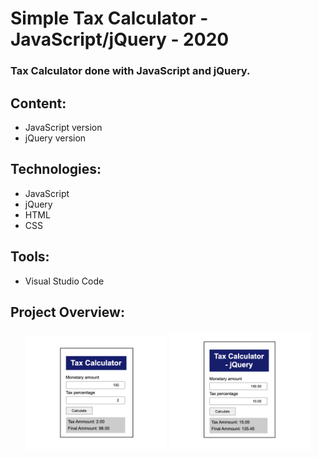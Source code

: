 # Simple Tax Calculator - JavaScript/jQuery - 2020
### Tax Calculator done with JavaScript and jQuery.

## Content:
- JavaScript version
- jQuery version

## Technologies:
- JavaScript
- jQuery
- HTML
- CSS

## Tools:
- Visual Studio Code

## Project Overview:

<p align="center">
  <img width="45%" height="45%" src="https://github.com/panaitescu-paul/Simple-Tax-Calculator-JavaScript-jQuery-2020/blob/master/screenshots/1.png">
  <img width="45%" height="45%" src="https://github.com/panaitescu-paul/Simple-Tax-Calculator-JavaScript-jQuery-2020/blob/master/screenshots/2.png">
</p>
